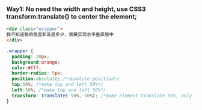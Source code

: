### Way1: No need the width and height, use CSS3 transform:translate() to center the element;
```html
<div class="wrapper">
我不知道我的宽度和高是多少，我要实现水平垂直居中    
</div>
```
```css
.wrapper {
  padding: 20px;
  background:orange;
  color:#fff;
  border-radius: 5px;
  position:absolute; /*absolute position*/
  top:50%; /*make top and left 50%*/
  left:50%; /*make top and left 50%*/
  transform: translate(-50%,-50%); /*make element translate 50%, only itselft translate*/
}
```
